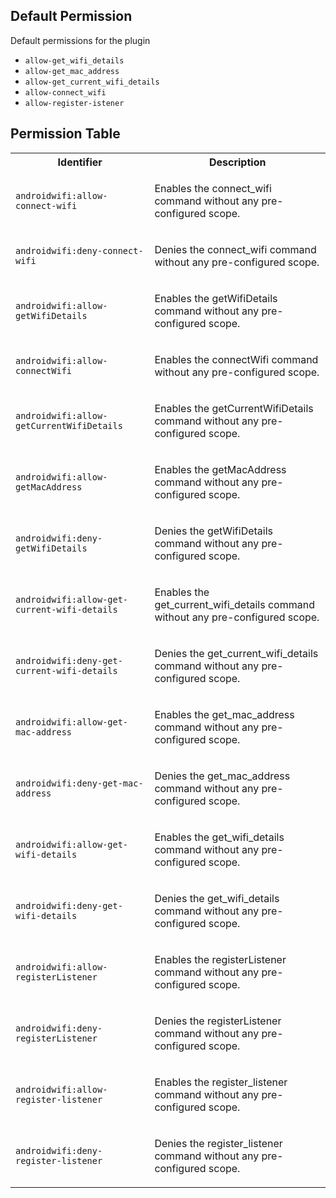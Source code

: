 ## Default Permission

Default permissions for the plugin

- `allow-get_wifi_details`
- `allow-get_mac_address`
- `allow-get_current_wifi_details`
- `allow-connect_wifi`
- `allow-register-istener`

## Permission Table

<table>
<tr>
<th>Identifier</th>
<th>Description</th>
</tr>


<tr>
<td>

`androidwifi:allow-connect-wifi`

</td>
<td>

Enables the connect_wifi command without any pre-configured scope.

</td>
</tr>

<tr>
<td>

`androidwifi:deny-connect-wifi`

</td>
<td>

Denies the connect_wifi command without any pre-configured scope.

</td>
</tr>

<tr>
<td>

`androidwifi:allow-getWifiDetails`

</td>
<td>

Enables the getWifiDetails command without any pre-configured scope.

</td>
</tr>

<tr>
<td>

`androidwifi:allow-connectWifi`

</td>
<td>

Enables the connectWifi command without any pre-configured scope.

</td>
</tr>

<tr>
<td>

`androidwifi:allow-getCurrentWifiDetails`

</td>
<td>

Enables the getCurrentWifiDetails command without any pre-configured scope.

</td>
</tr>

<tr>
<td>

`androidwifi:allow-getMacAddress`

</td>
<td>

Enables the getMacAddress command without any pre-configured scope.

</td>
</tr>

<tr>
<td>

`androidwifi:deny-getWifiDetails`

</td>
<td>

Denies the getWifiDetails command without any pre-configured scope.

</td>
</tr>

<tr>
<td>

`androidwifi:allow-get-current-wifi-details`

</td>
<td>

Enables the get_current_wifi_details command without any pre-configured scope.

</td>
</tr>

<tr>
<td>

`androidwifi:deny-get-current-wifi-details`

</td>
<td>

Denies the get_current_wifi_details command without any pre-configured scope.

</td>
</tr>

<tr>
<td>

`androidwifi:allow-get-mac-address`

</td>
<td>

Enables the get_mac_address command without any pre-configured scope.

</td>
</tr>

<tr>
<td>

`androidwifi:deny-get-mac-address`

</td>
<td>

Denies the get_mac_address command without any pre-configured scope.

</td>
</tr>

<tr>
<td>

`androidwifi:allow-get-wifi-details`

</td>
<td>

Enables the get_wifi_details command without any pre-configured scope.

</td>
</tr>

<tr>
<td>

`androidwifi:deny-get-wifi-details`

</td>
<td>

Denies the get_wifi_details command without any pre-configured scope.

</td>
</tr>

<tr>
<td>

`androidwifi:allow-registerListener`

</td>
<td>

Enables the registerListener command without any pre-configured scope.

</td>
</tr>

<tr>
<td>

`androidwifi:deny-registerListener`

</td>
<td>

Denies the registerListener command without any pre-configured scope.

</td>
</tr>

<tr>
<td>

`androidwifi:allow-register-listener`

</td>
<td>

Enables the register_listener command without any pre-configured scope.

</td>
</tr>

<tr>
<td>

`androidwifi:deny-register-listener`

</td>
<td>

Denies the register_listener command without any pre-configured scope.

</td>
</tr>
</table>
